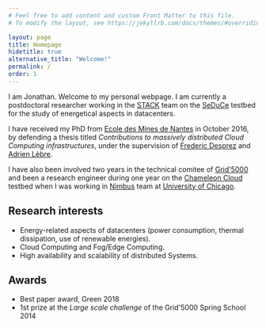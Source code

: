 ```yaml
---
# Feel free to add content and custom Front Matter to this file.
# To modify the layout, see https://jekyllrb.com/docs/themes/#overriding-theme-defaults

layout: page
title: Homepage
hidetitle: true
alternative_title: "Welcome!"
permalink: /
order: 1
---
```

  
I am Jonathan. Welcome to my personal webpage.
I am currently a postdoctoral researcher working in the [STACK](http://stack.inria.fr/) team
on the [SeDuCe](https://seduce.fr/) testbed for the study of energetical aspects in datacenters.

I have received my PhD from [Ecole des Mines de Nantes](https://www.imt-atlantique.fr/fr) in October 2016, by defending
a thesis titled *Contributions to massively distributed Cloud Computing infrastructures*,
under the supervision of  [Frederic Desprez](https://fdesprez.github.io/) and [Adrien Lèbre](https://web.imt-atlantique.fr/x-info/ascola/doku.php?id=internet:members:alebre08:overview).

I have also been involved two years in the technical comitee of [Grid'5000](https://www.grid5000.fr/) and been a 
research engineer during one year on the [Chameleon Cloud](https://www.chameleoncloud.org/) testbed when I was working in [Nimbus](http://www.nimbusproject.org/) team at [University of Chicago](https://www.uchicago.edu/). 

## Research interests

- Energy-related aspects of datacenters (power consumption, thermal dissipation, use of renewable energies).
- Cloud Computing and Fog/Edge Computing.
- High availability and scalability of distributed Systems.

## Awards

- Best paper award, Green 2018
- 1st prize at the *Large scale challenge* of the Grid'5000 Spring School 2014 